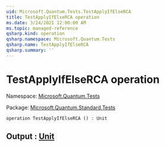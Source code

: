 ```yaml
---
uid: Microsoft.Quantum.Tests.TestApplyIfElseRCA
title: TestApplyIfElseRCA operation
ms.date: 3/24/2021 12:00:00 AM
ms.topic: managed-reference
qsharp.kind: operation
qsharp.namespace: Microsoft.Quantum.Tests
qsharp.name: TestApplyIfElseRCA
qsharp.summary: ''
---
```


# TestApplyIfElseRCA operation

Namespace: [Microsoft.Quantum.Tests](xref:Microsoft.Quantum.Tests)

Package: [Microsoft.Quantum.Standard.Tests](https://nuget.org/packages/Microsoft.Quantum.Standard.Tests)




```qsharp
operation TestApplyIfElseRCA () : Unit
```


## Output : [Unit](xref:microsoft.quantum.lang-ref.unit)

